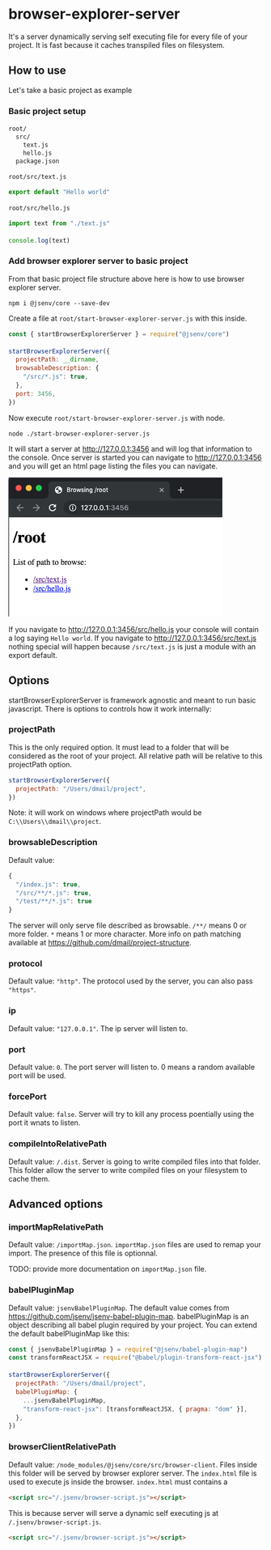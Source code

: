 # browser-explorer-server

It's a server dynamically serving self executing file for every file of your project.
It is fast because it caches transpiled files on filesystem.

## How to use

Let's take a basic project as example

### Basic project setup

```
root/
  src/
    text.js
    hello.js
  package.json
```

`root/src/text.js`

```js
export default "Hello world"
```

`root/src/hello.js`

```js
import text from "./text.js"

console.log(text)
```

### Add browser explorer server to basic project

From that basic project file structure above here is how to use browser explorer server.

```shell
npm i @jsenv/core --save-dev
```

Create a file at `root/start-browser-explorer-server.js` with this inside.

```js
const { startBrowserExplorerServer } = require("@jsenv/core")

startBrowserExplorerServer({
  projectPath: __dirname,
  browsableDescription: {
    "/src/*.js": true,
  },
  port: 3456,
})
```

Now execute `root/start-browser-explorer-server.js` with node.

```shell
node ./start-browser-explorer-server.js
```

It will start a server at http://127.0.0.1:3456 and will log that information to the console.
Once server is started you can navigate to http://127.0.0.1:3456 and you will get an html page listing the files you can navigate.

![explorer server chome screenshot](./explorer-server-chrome-screenshot.png)

If you navigate to http://127.0.0.1:3456/src/hello.js your console will contain a log saying `Hello world`.
If you navigate to http://127.0.0.1:3456/src/text.js nothing special will happen because `/src/text.js` is just a module with an export default.

## Options

startBrowserExplorerServer is framework agnostic and meant to run basic javascript.
There is options to controls how it work internally:

### projectPath

This is the only required option. It must lead to a folder that will be considered as the root of your project. All relative path will be relative to this projectPath option.

```js
startBrowserExplorerServer({
  projectPath: "/Users/dmail/project",
})
```

Note: it will work on windows where projectPath would be `C:\\Users\\dmail\\project`.

### browsableDescription

Default value:

```js
{
  "/index.js": true,
  "/src/**/*.js": true,
  "/test/**/*.js": true
}
```

The server will only serve file described as browsable.
`/**/` means 0 or more folder.
`*` means 1 or more character.
More info on path matching available at https://github.com/dmail/project-structure.

### protocol

Default value: `"http"`.
The protocol used by the server, you can also pass `"https"`.

### ip

Default value: `"127.0.0.1"`.
The ip server will listen to.

### port

Default value: `0`.
The port server will listen to. 0 means a random available port will be used.

### forcePort

Default value: `false`.
Server will try to kill any process poentially using the port it wnats to listen.

### compileIntoRelativePath

Default value: `/.dist`.
Server is going to write compiled files into that folder. This folder allow the server
to write compiled files on your filesystem to cache them.

## Advanced options

### importMapRelativePath

Default value: `/importMap.json`.
`importMap.json` files are used to remap your import. The presence of this file is optionnal.

TODO: provide more documentation on `importMap.json` file.

### babelPluginMap

Default value: `jsenvBabelPluginMap`.
The default value comes from https://github.com/jsenv/jsenv-babel-plugin-map.
babelPluginMap is an object describing all babel plugin required by your project.
You can extend the default babelPluginMap like this:

```js
const { jsenvBabelPluginMap } = require("@jsenv/babel-plugin-map")
const transformReactJSX = require("@babel/plugin-transform-react-jsx")

startBrowserExplorerServer({
  projectPath: "/Users/dmail/project",
  babelPluginMap: {
    ...jsenvBabelPluginMap,
    "transform-react-jsx": [transformReactJSX, { pragma: "dom" }],
  },
})
```

### browserClientRelativePath

Default value: `/node_modules/@jsenv/core/src/browser-client`.
Files inside this folder will be served by browser explorer server.
The `index.html` file is used to execute js inside the browser.
`index.html` must contains a

```html
<script src="/.jsenv/browser-script.js"></script>
```

This is because server will serve a dynamic self executing js at `/.jsenv/browser-script.js`.

```html
<script src="/.jsenv/browser-script.js"></script>
```
